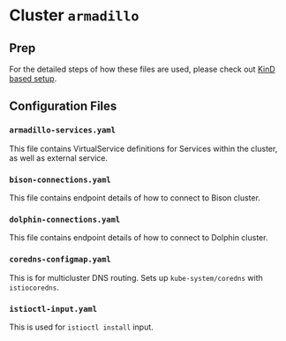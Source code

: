 # Cluster `armadillo`

## Prep

For the detailed steps of how these files are used, please check out [KinD based setup](https://github.com/rytswd/simple-istio-multicluster/tree/master/docs/kind-based/README.md).

## Configuration Files

### `armadillo-services.yaml`

This file contains VirtualService definitions for Services within the cluster, as well as external service.

### `bison-connections.yaml`

This file contains endpoint details of how to connect to Bison cluster.

### `dolphin-connections.yaml`

This file contains endpoint details of how to connect to Dolphin cluster.

### `coredns-configmap.yaml`

This is for multicluster DNS routing. Sets up `kube-system/coredns` with `istiocoredns`.

### `istioctl-input.yaml`

This is used for `istioctl install` input.
